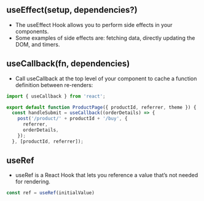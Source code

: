 ## useEffect(setup, dependencies?)
- The useEffect Hook allows you to perform side effects in your components.
- Some examples of side effects are: fetching data, directly updating the DOM, and timers.

## useCallback(fn, dependencies) 
- Call useCallback at the top level of your component to cache a function definition between re-renders:

```javascript 
import { useCallback } from 'react';

export default function ProductPage({ productId, referrer, theme }) {
  const handleSubmit = useCallback((orderDetails) => {
    post('/product/' + productId + '/buy', {
      referrer,
      orderDetails,
    });
  }, [productId, referrer]);
```

## useRef
- useRef is a React Hook that lets you reference a value that’s not needed for rendering.

```javascript
const ref = useRef(initialValue)
```